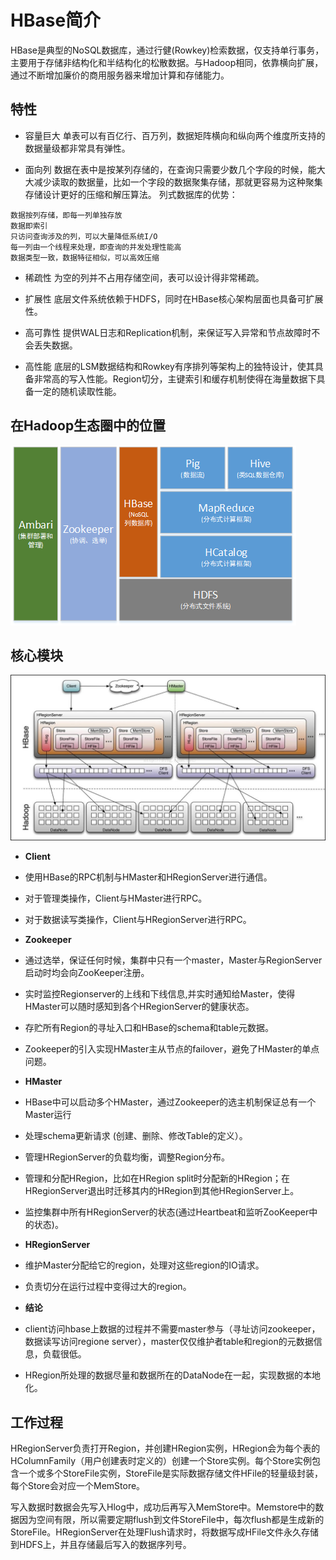 # HBase简介
HBase是典型的NoSQL数据库，通过行健(Rowkey)检索数据，仅支持单行事务，主要用于存储非结构化和半结构化的松散数据。与Hadoop相同，依靠横向扩展，通过不断增加廉价的商用服务器来增加计算和存储能力。

## 特性
- 容量巨大
单表可以有百亿行、百万列，数据矩阵横向和纵向两个维度所支持的数据量级都非常具有弹性。

- 面向列
数据在表中是按某列存储的，在查询只需要少数几个字段的时候，能大大减少读取的数据量，比如一个字段的数据聚集存储，那就更容易为这种聚集存储设计更好的压缩和解压算法。
列式数据库的优势：
```
数据按列存储，即每一列单独存放
数据即索引
只访问查询涉及的列，可以大量降低系统I/O
每一列由一个线程来处理，即查询的并发处理性能高
数据类型一致，数据特征相似，可以高效压缩
```

- 稀疏性
为空的列并不占用存储空间，表可以设计得非常稀疏。

- 扩展性 
底层文件系统依赖于HDFS，同时在HBase核心架构层面也具备可扩展性。

- 高可靠性
提供WAL日志和Replication机制，来保证写入异常和节点故障时不会丢失数据。

- 高性能
底层的LSM数据结构和Rowkey有序排列等架构上的独特设计，使其具备非常高的写入性能。Region切分，主键索引和缓存机制使得在海量数据下具备一定的随机读取性能。

## 在Hadoop生态圈中的位置
![](/assets/a1.png)

## 核心模块
![](/assets/a2.jpg)

- **Client**
 - 使用HBase的RPC机制与HMaster和HRegionServer进行通信。
 - 对于管理类操作，Client与HMaster进行RPC。
 - 对于数据读写类操作，Client与HRegionServer进行RPC。


- **Zookeeper**
 - 通过选举，保证任何时候，集群中只有一个master，Master与RegionServer启动时均会向ZooKeeper注册。
 - 实时监控Regionserver的上线和下线信息,并实时通知给Master，使得HMaster可以随时感知到各个HRegionServer的健康状态。
 - 存贮所有Region的寻址入口和HBase的schema和table元数据。
 - Zookeeper的引入实现HMaster主从节点的failover，避免了HMaster的单点问题。
 

- **HMaster**
 - HBase中可以启动多个HMaster，通过Zookeeper的选主机制保证总有一个Master运行
 - 处理schema更新请求 (创建、删除、修改Table的定义）。
 - 管理HRegionServer的负载均衡，调整Region分布。
 - 管理和分配HRegion，比如在HRegion split时分配新的HRegion；在HRegionServer退出时迁移其内的HRegion到其他HRegionServer上。
 - 监控集群中所有HRegionServer的状态(通过Heartbeat和监听ZooKeeper中的状态)。
 

- **HRegionServer**
 - 维护Master分配给它的region，处理对这些region的IO请求。
 - 负责切分在运行过程中变得过大的region。
 
 
 - **结论**
  - client访问hbase上数据的过程并不需要master参与（寻址访问zookeeper，数据读写访问regione server），master仅仅维护者table和region的元数据信息，负载很低。
  - HRegion所处理的数据尽量和数据所在的DataNode在一起，实现数据的本地化。

## 工作过程
HRegionServer负责打开Region，并创建HRegion实例，HRegion会为每个表的HColumnFamily（用户创建表时定义的）创建一个Store实例。每个Store实例包含一个或多个StoreFile实例，StoreFile是实际数据存储文件HFile的轻量级封装，每个Store会对应一个MemStore。

 写入数据时数据会先写入Hlog中，成功后再写入MemStore中。Memstore中的数据因为空间有限，所以需要定期flush到文件StoreFile中，每次flush都是生成新的StoreFile。HRegionServer在处理Flush请求时，将数据写成HFile文件永久存储到HDFS上，并且存储最后写入的数据序列号。